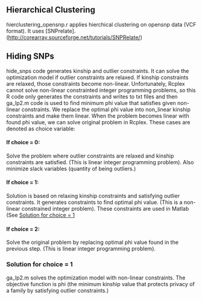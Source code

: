 ## Hierarchical Clustering
hierclustering_opensnp.r applies hierchical clustering on opensnp data (VCF format). It uses [SNPrelate].(http://corearray.sourceforge.net/tutorials/SNPRelate/)
## Hiding SNPs 
hide_snps code generates kinship and outlier constraints. It can solve the optimization model if outlier constraints are relaxed.  If kinship constraints are relaxed, those constraints become non-linear. Unfortunately, Rcplex cannot solve non-linear constrainted integer programming problems, so this R code only generates the constraints and writes to txt files and then ga_lp2.m code is used to find minimum phi value that satisfies given non-linear constraints. We replace the optimal phi value into non_linear kinship constraints and make them linear. When the problem becomes linear with found phi value, we can solve original problem in Rcplex.
These cases are denoted as choice variable:
#### If choice = 0:
Solve the problem where outlier constraints are relaxed and kinship constraints are satisfied. (This is linear integer programming problem). Also minimize slack variables (quantity of being outliers.)
#### If choice = 1:
Solution is based on relaxing kinship constraints and satisfying outlier constraints. It generates constraints to find optimal phi value. (This is a non-linear constrained integer problem). These constraints are used in Matlab (See [Solution for choice = 1](https://github.com/tastanlab/Kinship-Privacy/blob/master/README.md#solution-for-choice--1)
#### If choice = 2:
Solve the original problem by replacing optimal phi value found in the previous step. (This is linear integer programming problem). 
### Solution for choice = 1
ga_lp2.m solves the optimization model with non-linear constraints. The objective function is phi (the minimum kinship value that protects privacy of a family by satisfying outlier constraints.) 
